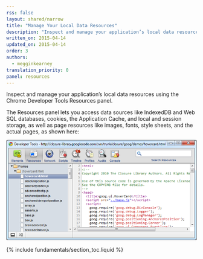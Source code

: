 ```yaml
---
rss: false
layout: shared/narrow
title: "Manage Your Local Data Resources"
description: "Inspect and manage your application’s local data resources using the Chrome Developer Tools Resources panel."
written_on: 2015-04-14
updated_on: 2015-04-14
order: 3
authors:
  - megginkearney
translation_priority: 0
panel: resources
---
```


<p class="intro">
  Inspect and manage your application’s local data resources using the Chrome Developer Tools Resources panel.
</p>

The Resources panel lets you access data sources like IndexedDB and Web SQL databases, cookies, the Application Cache, and local and session storage, as well as page resources like images, fonts, style sheets, and the actual pages, as shown here:

![Resources panel](imgs/resources_panel.png)

{% include fundamentals/section_toc.liquid %}
